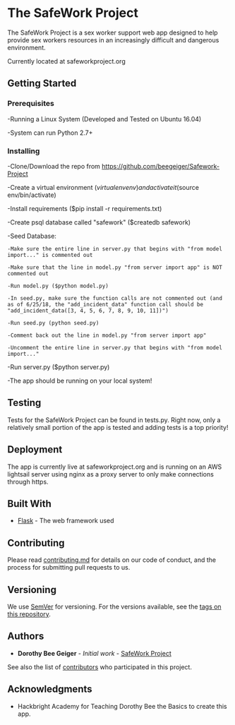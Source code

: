 # The SafeWork Project

The SafeWork Project is a sex worker support web app designed to help provide sex workers resources in an increasingly difficult and dangerous environment.

Currently located at safeworkproject.org

## Getting Started

### Prerequisites

-Running a Linux System (Developed and Tested on Ubuntu 16.04)

-System can run Python 2.7+

### Installing

-Clone/Download the repo from https://github.com/beegeiger/Safework-Project

-Create a virtual environment ($virtualenv env) and activate it ($source env/bin/activate)

-Install requirements ($pip install -r requirements.txt)

-Create psql database called "safework" ($createdb safework)

-Seed Database:

	-Make sure the entire line in server.py that begins with "from model import..." is commented out

	-Make sure that the line in model.py "from server import app" is NOT commented out

	-Run model.py ($python model.py)

	-In seed.py, make sure the function calls are not commented out (and as of 6/25/18, the "add_incident_data" function call should be "add_incident_data([3, 4, 5, 6, 7, 8, 9, 10, 11])")

	-Run seed.py (python seed.py)

	-Comment back out the line in model.py "from server import app"

	-Uncomment the entire line in server.py that begins with "from model import..."

-Run server.py ($python server.py)

-The app should be running on your local system!


## Testing

Tests for the SafeWork Project can be found in tests.py. Right now, only a relatively small portion of the app is tested and adding tests is a top priority!

## Deployment

The app is currently live at safeworkproject.org and is running on an AWS lightsail server using nginx as a proxy server to only make connections through https.

## Built With

* [Flask](http://flask.pocoo.org/) - The web framework used

## Contributing

Please read [contributing.md](https://github.com/beegeiger/Safework-Project/blob/master/docs/contributing.md) for details on our code of conduct, and the process for submitting pull requests to us.

## Versioning

We use [SemVer](http://semver.org/) for versioning. For the versions available, see the [tags on this repository](https://github.com/beegeiger/Safework-Project/tags). 

## Authors

* **Dorothy Bee Geiger** - *Initial work* - [SafeWork Project](https://github.com/beegeiger/Safework-Project)

See also the list of [contributors](https://github.com/beegeiger/Safework-Project/blob/master/docs/contributing.md) who participated in this project.

## Acknowledgments

* Hackbright Academy for Teaching Dorothy Bee the Basics to create this app.
